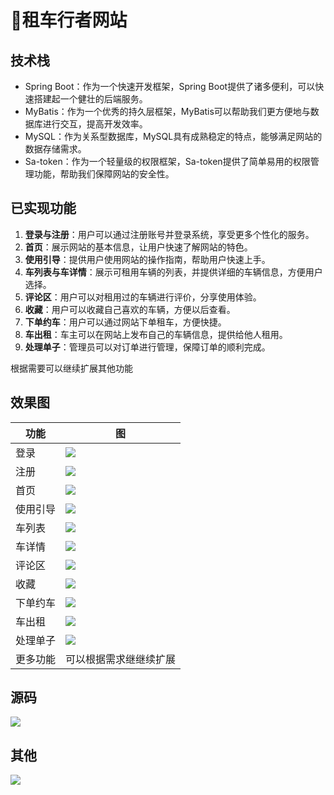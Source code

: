 # 🚕租车行者网站

<MyGlobalComponent />


## 技术栈

- Spring Boot：作为一个快速开发框架，Spring Boot提供了诸多便利，可以快速搭建起一个健壮的后端服务。
- MyBatis：作为一个优秀的持久层框架，MyBatis可以帮助我们更方便地与数据库进行交互，提高开发效率。
- MySQL：作为关系型数据库，MySQL具有成熟稳定的特点，能够满足网站的数据存储需求。
- Sa-token：作为一个轻量级的权限框架，Sa-token提供了简单易用的权限管理功能，帮助我们保障网站的安全性。

## 已实现功能

1. **登录与注册**：用户可以通过注册账号并登录系统，享受更多个性化的服务。
2. **首页**：展示网站的基本信息，让用户快速了解网站的特色。
3. **使用引导**：提供用户使用网站的操作指南，帮助用户快速上手。
4. **车列表与车详情**：展示可租用车辆的列表，并提供详细的车辆信息，方便用户选择。
5. **评论区**：用户可以对租用过的车辆进行评价，分享使用体验。
6. **收藏**：用户可以收藏自己喜欢的车辆，方便以后查看。
7. **下单约车**：用户可以通过网站下单租车，方便快捷。
8. **车出租**：车主可以在网站上发布自己的车辆信息，提供给他人租用。
9. **处理单子**：管理员可以对订单进行管理，保障订单的顺利完成。

根据需要可以继续扩展其他功能

## 效果图 


| 功能     | 图                                                     |
| -------- | ------------------------------------------------------------ |
| 登录     | ![](http://cdn.qiniu.liyansheng.top/img/ca6b165449793d8f90d68f4825a0a658.png)|
| 注册     | ![](http://cdn.qiniu.liyansheng.top/img/53379ba03da094afc1af39e0f5f4cf33.png) |
| 首页     | ![](http://cdn.qiniu.liyansheng.top/img/12469e29cbc7f8ced59fea7dc6c9df0c.png) |
| 使用引导 | ![](http://cdn.qiniu.liyansheng.top/img/f09db3a2108dffa74fe64042aa0a5de6.png)|
| 车列表   | ![](http://cdn.qiniu.liyansheng.top/img/b2a3702347167a9859e45306aedd8c53.png) |
| 车详情   | ![](http://cdn.qiniu.liyansheng.top/img/d9f77b800b900da935b237de57e81df0.png) |
| 评论区   | ![](http://cdn.qiniu.liyansheng.top/img/557c5c5f8f9c11ee3aa1c8750998eae4.png)|
| 收藏     | ![](http://cdn.qiniu.liyansheng.top/img/9eb5c421907908e08099f3f1a9abc1f4.png) |
| 下单约车 | ![](http://cdn.qiniu.liyansheng.top/img/b1466977304fccc1947e2ca3aa089cb9.png) |
| 车出租   |![](http://cdn.qiniu.liyansheng.top/img/8a3ec1e6a42ab0ee0d5779ac0af7b250.png) |
| 处理单子 | ![](http://cdn.qiniu.liyansheng.top/img/15bab3a8017e87711fccfd9be02d82a1.png)|
| 更多功能 | 可以根据需求继继续扩展                                               |





## 源码

![](http://cdn.qiniu.liyansheng.top/img/ce77c8b5ecd17eed91265b9293ce1139.png)
## 其他
![](http://cdn.qiniu.liyansheng.top/img/b69aa92d84971671dcf609c6e8246cae.jpeg)

